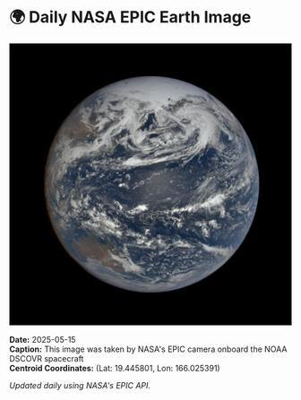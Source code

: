 # 🌍 Daily NASA EPIC Earth Image

![Earth Image](./history/2025-05-15_epic_1b_20250515000831.jpg)

**Date:** 2025-05-15  
**Caption:** This image was taken by NASA's EPIC camera onboard the NOAA DSCOVR spacecraft  
**Centroid Coordinates:** (Lat: 19.445801, Lon: 166.025391)

*Updated daily using NASA's EPIC API.*
